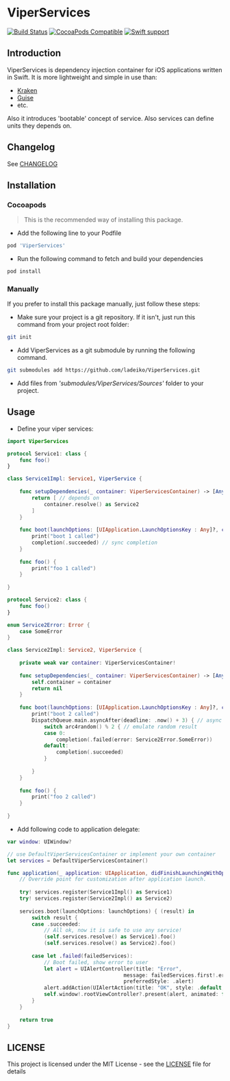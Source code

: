 # ViperServices

[![Build Status](https://travis-ci.org/ladeiko/ViperServices.svg?branch=master)](https://travis-ci.org/ladeiko/ViperServices)
[![CocoaPods Compatible](https://img.shields.io/cocoapods/v/ViperServices.svg?style=flat&label=CocoaPods&colorA=28a745&&colorB=4E4E4E)](https://cocoapods.org/pods/ViperServices)
[![Swift support](https://img.shields.io/badge/Swift-04.0%20%7C%204.1%20%7C%204.2%20%7C%205.0-lightgrey.svg?colorA=28a745&colorB=4E4E4E)](#swift-versions-support)

## Introduction
ViperServices is dependency injection container for iOS applications written in Swift.
It is more lightweight and simple in use than:

* [Kraken](https://github.com/sabirvirtuoso/Kraken)
* [Guise](https://github.com/prosumma/Guise)
* etc.

Also it introduces 'bootable' concept of service. Also services can define units they depends on.

## Changelog

See [CHANGELOG](CHANGELOG.md)

## Installation

### Cocoapods
> This is the recommended way of installing this package.

* Add the following line to your Podfile

``` ruby
pod 'ViperServices'
```
* Run the following command to fetch and build your dependencies

``` bash
pod install
```

### Manually
If you prefer to install this package manually, just follow these steps:

* Make sure your project is a git repository. If it isn't, just run this command from your project root folder:

``` bash
git init
```

* Add ViperServices as a git submodule by running the following command.

``` bash
git submodules add https://github.com/ladeiko/ViperServices.git
```
* Add files from *'submodules/ViperServices/Sources'* folder to your project.

## Usage

* Define your viper services:

``` swift
import ViperServices

protocol Service1: class {
    func foo()
}

class Service1Impl: Service1, ViperService {
    
    func setupDependencies(_ container: ViperServicesContainer) -> [AnyObject]? {
        return [ // depends on
            container.resolve() as Service2
        ]
    }
    
    func boot(launchOptions: [UIApplication.LaunchOptionsKey : Any]?, completion: @escaping ViperServiceBootCompletion) {
        print("boot 1 called")
        completion(.succeeded) // sync completion
    }
    
    func foo() {
        print("foo 1 called")
    }
    
}

protocol Service2: class {
    func foo()
}

enum Service2Error: Error {
    case SomeError
}

class Service2Impl: Service2, ViperService {
    
    private weak var container: ViperServicesContainer!
    
    func setupDependencies(_ container: ViperServicesContainer) -> [AnyObject]? {
        self.container = container
        return nil
    }
    
    func boot(launchOptions: [UIApplication.LaunchOptionsKey : Any]?, completion: @escaping ViperServiceBootCompletion) {
        print("boot 2 called")
        DispatchQueue.main.asyncAfter(deadline: .now() + 3) { // async completion
            switch arc4random() % 2 { // emulate random result
            case 0:
                completion(.failed(error: Service2Error.SomeError))
            default:
                completion(.succeeded)
            }
            
        }
    }
    
    func foo() {
        print("foo 2 called")
    }
    
}
```

* Add following code to application delegate:

``` swift
var window: UIWindow?

// use DefaultViperServicesContainer or implement your own container
let services = DefaultViperServicesContainer() 

func application(_ application: UIApplication, didFinishLaunchingWithOptions launchOptions: [UIApplication.LaunchOptionsKey: Any]?) -> Bool {
    // Override point for customization after application launch.
    
    try! services.register(Service1Impl() as Service1)
    try! services.register(Service2Impl() as Service2)
    
    services.boot(launchOptions: launchOptions) { (result) in
        switch result {
        case .succeeded:
            // All ok, now it is safe to use any service!
            (self.services.resolve() as Service1).foo()
            (self.services.resolve() as Service2).foo()
            
        case let .failed(failedServices):
            // Boot failed, show error to user
            let alert = UIAlertController(title: "Error",
                                      message: failedServices.first!.error.localizedDescription,
                                      preferredStyle: .alert)
            alert.addAction(UIAlertAction(title: "OK", style: .default, handler: nil))
            self.window!.rootViewController?.present(alert, animated: false, completion: nil)
        }
    }
    
    return true
}
```


## LICENSE
This project is licensed under the MIT License - see the [LICENSE](LICENSE) file for details
